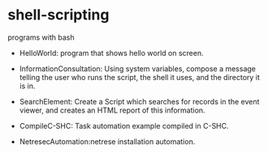# shell-scripting
programs with bash

- HelloWorld: program that shows hello world on screen.

- InformationConsultation: Using system variables, compose a message telling the user who runs the script, the shell it uses, and the directory it is in.

- SearchElement: Create a Script which searches for records in the event viewer, and creates an HTML report of this information.

- CompileC-SHC: Task automation example compiled in C-SHC.

- NetresecAutomation:netrese installation automation.
